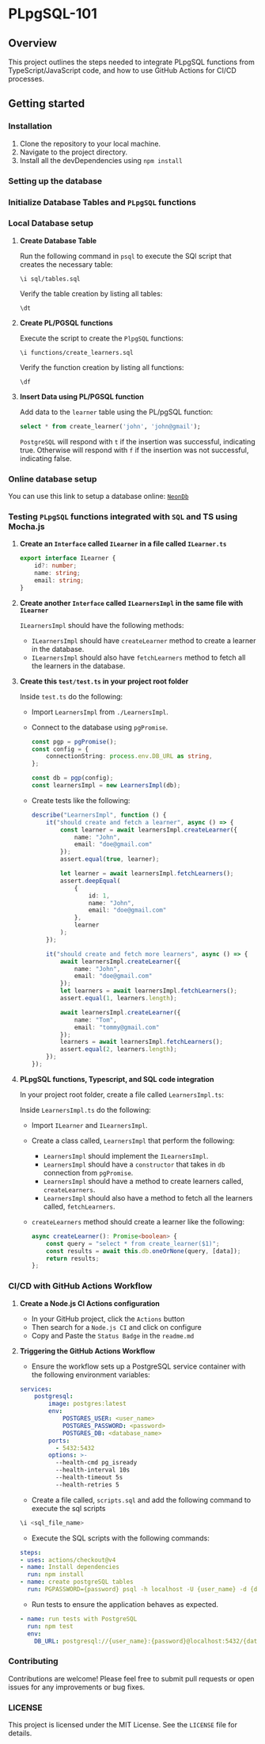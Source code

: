 # PLpgSQL-101

## Overview

This project outlines the steps needed to integrate PLpgSQL functions from TypeScript/JavaScript code, and how to use GitHub Actions for CI/CD processes.

## Getting started

### Installation

1. Clone the repository to your local machine.
2. Navigate to the project directory.
3. Install all the devDependencies using `npm install`

### Setting up the database

### Initialize Database Tables and `PLpgSQL` functions

### Local Database setup

1. **Create Database Table**

    Run the following command in `psql` to execute the SQl script that creates the necessary table:

    ```psql
    \i sql/tables.sql
    ```

    Verify the table creation by listing all tables:

    ```psql
    \dt
    ```

2. **Create PL/PGSQL functions**

    Execute the script to create the `PlpgSQL` functions:

    ```psql
    \i functions/create_learners.sql
    ```

    Verify the function creation by listing all functions:

    ```psql
    \df
    ```

3. **Insert Data using PL/PGSQL function**

    Add data to the `learner` table using the PL/pgSQL function:

    ```sql
    select * from create_learner('john', 'john@gmail');
    ```

    `PostgreSQL` will respond with `t` if the insertion was successful, indicating true. Otherwise will respond with `f` if the insertion was not successful, indicating false.

### Online database setup

You can use this link to setup a database online: [`NeonDb`](https://console.neon.tech/app/projects)

### Testing `PLpgSQL` functions integrated with `SQL` and TS using Mocha.js

1. **Create an `Interface` called `ILearner` in a file called `ILearner.ts`**

    ```typescript
    export interface ILearner {
        id?: number;
        name: string;
        email: string;
    }
    ```

2. **Create another `Interface` called `ILearnersImpl` in the same file with `ILearner`**

    `ILearnersImpl` should have the following methods:

    * `ILearnersImpl` should have `createLearner` method to create a learner in the database.
    * `ILearnersImpl` should also have `fetchLearners` method to fetch all the learners in the database.

3. **Create this `test/test.ts` in your project root folder**

    Inside `test.ts` do the following:

    * Import `LearnersImpl` from `./LearnersImpl`.
    * Connect to the database using `pgPromise`.

        ```typescript
        const pgp = pgPromise();
        const config = {
            connectionString: process.env.DB_URL as string,
        };

        const db = pgp(config);
        const learnersImpl = new LearnersImpl(db);
        ```

    * Create tests like the following:

        ```typescript
        describe("LearnersImpl", function () {
            it("should create and fetch a learner", async () => {
                const learner = await learnersImpl.createLearner({
                    name: "John",
                    email: "doe@gmail.com"
                });
                assert.equal(true, learner);

                let learner = await learnersImpl.fetchLearners();
                assert.deepEqual(
                    {
                        id: 1,
                        name: "John",
                        email: "doe@gmail.com"
                    },
                    learner
                );
            });

            it("should create and fetch more learners", async () => {
                await learnersImpl.createLearner({
                    name: "John",
                    email: "doe@gmail.com"
                });
                let learners = await learnersImpl.fetchLearners();
                assert.equal(1, learners.length);

                await learnersImpl.createLearner({
                    name: "Tom",
                    email: "tommy@gmail.com"
                });
                learners = await learnersImpl.fetchLearners();
                assert.equal(2, learners.length);
            });
        });
        ```

4. **PLpgSQL functions, Typescript, and SQL code integration**

    In your project root folder, create a file called `LearnersImpl.ts`:

    Inside `LearnersImpl.ts` do the following:

    * Import `ILearner` and `ILearnersImpl`.
    * Create a class called, `LearnersImpl` that perform the following:

        * `LearnersImpl` should implement the `ILearnersImpl`.
        * `LearnersImpl` should have a `constructor` that takes in `db` connection from `pgPromise`.
        * `LearnersImpl` should have a method to create learners called, `createLearners`.
        * `LearnersImpl` should also have a method to fetch all the learners called, `fetchLearners`.

    * `createLearners` method should create a learner like the following:

        ```typescript
        async createLearner(): Promise<boolean> {
            const query = "select * from create_learner($1)";
            const results = await this.db.oneOrNone(query, [data]);
            return results;
        };
        ```

### CI/CD with GitHub Actions Workflow

1. **Create a Node.js CI Actions configuration**

    * In your GitHub project, click the `Actions` button
    * Then search for a `Node.js CI` and click on configure
    * Copy and Paste the `Status Badge` in the `readme.md`

2. **Triggering the GitHub Actions Workflow**

    * Ensure the workflow sets up a PostgreSQL service container with the following environment variables:

    ```yaml
    services:
        postgresql:
            image: postgres:latest
            env:
                POSTGRES_USER: <user_name>
                POSTGRES_PASSWORD: <password>
                POSTGRES_DB: <database_name>
            ports:
              - 5432:5432
            options: >-
              --health-cmd pg_isready
              --health-interval 10s
              --health-timeout 5s
              --health-retries 5
    ```

    * Create a file called, `scripts.sql` and add the following command to execute the sql scripts

    ```sql
    \i <sql_file_name>
    ```

    * Execute the SQL scripts with the following commands:

    ```yaml
    steps:
    - uses: actions/checkout@v4
    - name: Install dependencies
      run: npm install
    - name: create postgreSQL tables
      run: PGPASSWORD={password} psql -h localhost -U {user_name} -d {database} -a -f ./scripts.sql
    ```

    * Run tests to ensure the application behaves as expected.

    ```yaml
    - name: run tests with PostgreSQL
      run: npm test
      env:
        DB_URL: postgresql://{user_name}:{password}@localhost:5432/{database_name}
    ```

### Contributing

Contributions are welcome! Please feel free to submit pull requests or open issues for any improvements or bug fixes.

### LICENSE

This project is licensed under the MIT License. See the `LICENSE` file for details.
